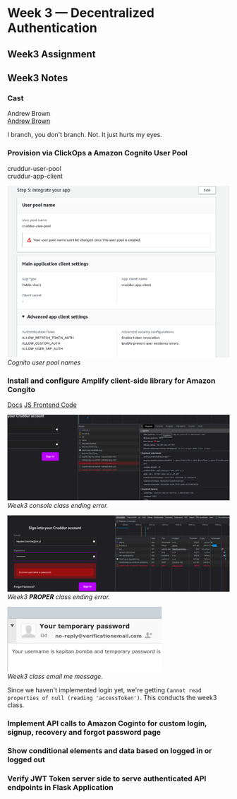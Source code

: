# Week 3 — Decentralized Authentication

## Week3 Assignment

## Week3 Notes

### Cast
Andrew Brown  
[Andrew Brown](https://i.imgflip.com/1tkjq9.jpg)

I branch, you don't branch. Not. It just hurts my eyes.



### Provision via ClickOps a Amazon Cognito User Pool

cruddur-user-pool  
cruddur-app-client  

![Cognito-user-pool](./img/30.png)  
*Cognito user pool names*


### Install and configure Amplify client-side library for Amazon Congito

[Docs](https://docs.amplify.aws/)
[JS Frontend Code](https://docs.amplify.aws/lib/auth/emailpassword/q/platform/js/)

![Week.Class.Final.Error](./img/31.png)  
*Week3 console class ending error.*

![Week.Class.Final.Error](./img/32.png)  
*Week3 **PROPER** class ending error.*


![emailme](./img/33.png)  
*Week3 class email me message.*

Since we haven't implemented login yet, we're getting `Cannot read properties of null (reading 'accessToken')`. This conducts the week3 class.

### Implement API calls to Amazon Coginto for custom login, signup, recovery and forgot password page


### Show conditional elements and data based on logged in or logged out
### Verify JWT Token server side to serve authenticated API endpoints in Flask Application
